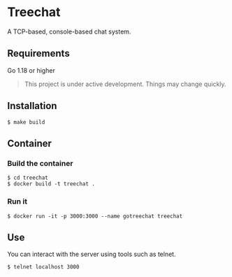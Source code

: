 # Treechat

A TCP-based, console-based chat system.

## Requirements

Go 1.18 or higher
> This project is under active development. Things may change quickly.

## Installation

```
$ make build
```

## Container

### Build the container

```
$ cd treechat
$ docker build -t treechat .
```

### Run it

```
$ docker run -it -p 3000:3000 --name gotreechat treechat
```

## Use
You can interact with the server using tools such as telnet.

```
$ telnet localhost 3000
```

